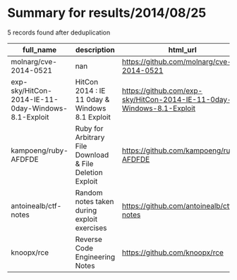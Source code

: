 
# Summary for results/2014/08/25
    
5 records found after deduplication

| full_name | description | html_url | matched_list | matched_count | pushed_at | size | stargazers_count | language | forks_count |
|----------------------------------------------------|----------------------------------------------------------|-----------------------------------------------------------------------|---------------------|-----------------|---------------------------|--------|--------------------|------------|---------------|
| molnarg/cve-2014-0521 | nan | https://github.com/molnarg/cve-2014-0521 | ['cve-2'] | 1 | 2014-08-25 06:41:02+00:00 | 4232 | 12 | nan | 11 |
| exp-sky/HitCon-2014-IE-11-0day-Windows-8.1-Exploit | HitCon 2014 : IE 11 0day & Windows 8.1 Exploit | https://github.com/exp-sky/HitCon-2014-IE-11-0day-Windows-8.1-Exploit | ['0day', 'exploit'] | 2 | 2014-08-25 10:03:41+00:00 | 3871 | 25 | | 18 |
| kampoeng/ruby-AFDFDE | Ruby for Arbitrary File Download & File Deletion Exploit | https://github.com/kampoeng/ruby-AFDFDE | ['exploit'] | 1 | 2014-08-25 14:27:26+00:00 | 512 | 0 | Ruby | 1 |
| antoinealb/ctf-notes | Random notes taken during exploit exercises | https://github.com/antoinealb/ctf-notes | ['exploit'] | 1 | 2014-08-25 20:52:57+00:00 | 140 | 0 | Python | 0 |
| knoopx/rce | Reverse Code Engineering Notes | https://github.com/knoopx/rce | ['rce'] | 1 | 2014-08-25 23:35:10+00:00 | 124 | 0 | nan | 0 |
